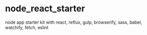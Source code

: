 # node_react_starter
node app starter kit with react, reflux, gulp, browserify, sass, babel, watchify, fetch, eslint 